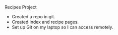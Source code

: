 Recipes Project

- Created a repo in git.
- Created index and recipe pages.
- Set up Git on my laptop so I can access remotely.
